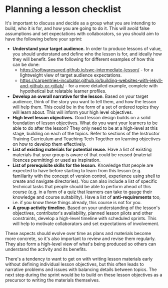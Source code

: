 
# Planning a lesson checklist

It's important to discuss and decide as a group what you are intending to build, who it is for, and how you are going to do it. This will avoid false assumptions and set expectations with collaborators, so you should aim to have the following before your sprint:

- **Understand your target audience.** In order to produce lessons of value, you should understand and define who the lesson is for, and ideally how they will benefit. See the following for different examples of how this can be done:
    - https://softwaresaved.github.io/swc-intermediate-lesson/ - for a lightweight view of target audience expectations.
    - https://carpentries-incubator.github.io/building-websites-with-jekyll-and-github-or-gitlab/ - for a more detailed example, complete with hypothetical but relatable learner profiles.
- **Develop an overall narrative for the lesson**. Based on your target audience, think of the story you want to tell them, and how the lesson will help them. This could be in the form of a set of ordered topics they will learn about. This will inform your high level objectives.
- **High level lesson objectives.** Good lesson design builds on a solid foundation of lesson objectives. What do you want your learners to be able to do after the lesson? They only need to be at a high-level at this stage, building on each of the topics. Refer to sections of the Instructor Training Curriculum and Teaching Tech Together on learning objectives on how to develop them effectively.
- **List of existing materials for potential reuse.** Have a list of existing materials that your group is aware of that could be reused (material licences permitting) or used as inspiration.
- **List of prerequisite skills for the lesson.** Knowledge that people are expected to have before starting to learn from this lesson (e.g. familiarity with the concept of version control, experience using shell to create and navigate directories). You can also include a list of specific technical tasks that people should be able to perform ahead of this course (e.g. in a form of a quiz that learners can take to gauge their knowledge and course suitability). Have a list of **anti-requirements** too, i.e. if you know these things already, this course is not for you.
- **A group activity timeline.** Based on your understanding of the lesson's objectives, contributor's availability, planned lesson pilots and other constraints, develop a high-level timeline with scheduled sprints. This will help to motivate collaborators and set expectations of involvement.

These aspects should evolve over time as plans and materials become more concrete, so it's also important to review and revise them regularly. They also form a high-level view of what's being produced so others can understand the activity and its benefits.

There's a tendency to want to get on with writing lesson materials early without defining individual lesson objectives, but this often leads to narrative problems and issues with balancing details between topics. The next step during the sprint would be to build on these lesson objectives as a precursor to writing the materials themselves.
